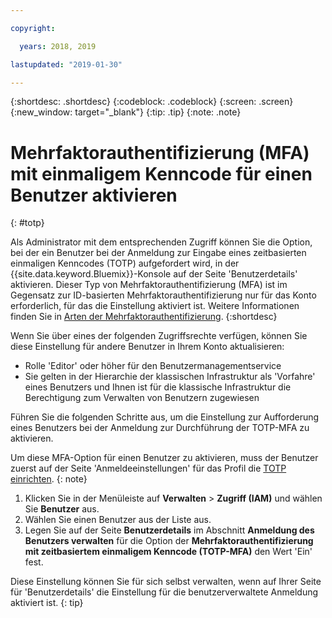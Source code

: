 ```yaml
---

copyright:

  years: 2018, 2019

lastupdated: "2019-01-30"

---
```


{:shortdesc: .shortdesc}
{:codeblock: .codeblock}
{:screen: .screen}
{:new_window: target="_blank"}
{:tip: .tip}
{:note: .note}

# Mehrfaktorauthentifizierung (MFA) mit einmaligem Kenncode für einen Benutzer aktivieren
{: #totp}

Als Administrator mit dem entsprechenden Zugriff können Sie die Option, bei der ein Benutzer bei der Anmeldung zur Eingabe eines zeitbasierten einmaligen Kenncodes (TOTP) aufgefordert wird, in der {{site.data.keyword.Bluemix}}-Konsole auf der Seite 'Benutzerdetails' aktivieren. Dieser Typ von Mehrfaktorauthentifizierung (MFA) ist im Gegensatz zur ID-basierten Mehrfaktorauthentifizierung nur für das Konto erforderlich, für das die Einstellung aktiviert ist. Weitere Informationen finden Sie in [Arten der Mehrfaktorauthentifizierung](/docs/iam?topic=iam-types#types).
{:shortdesc}

Wenn Sie über eines der folgenden Zugriffsrechte verfügen, können Sie diese Einstellung für andere Benutzer in Ihrem Konto aktualisieren:

* Rolle 'Editor' oder höher für den Benutzermanagementservice
* Sie gelten in der Hierarchie der klassischen Infrastruktur als 'Vorfahre' eines Benutzers und Ihnen ist für die klassische Infrastruktur die Berechtigung zum Verwalten von Benutzern zugewiesen

Führen Sie die folgenden Schritte aus, um die Einstellung zur Aufforderung eines Benutzers bei der Anmeldung zur Durchführung der TOTP-MFA zu aktivieren.

Um diese MFA-Option für einen Benutzer zu aktivieren, muss der Benutzer zuerst auf der Seite 'Anmeldeeinstellungen' für das Profil die [TOTP einrichten](/docs/account?topic=account-MFA#MFA).
{: note}

1. Klicken Sie in der Menüleiste auf **Verwalten** &gt; **Zugriff (IAM)** und wählen Sie **Benutzer** aus.
2. Wählen Sie einen Benutzer aus der Liste aus.
3. Legen Sie auf der Seite **Benutzerdetails** im Abschnitt **Anmeldung des Benutzers verwalten** für die Option der **Mehrfaktorauthentifizierung mit zeitbasiertem einmaligem Kenncode (TOTP-MFA)** den Wert 'Ein' fest.

Diese Einstellung können Sie für sich selbst verwalten, wenn auf Ihrer Seite für 'Benutzerdetails' die Einstellung für die benutzerverwaltete Anmeldung aktiviert ist.
{: tip}


